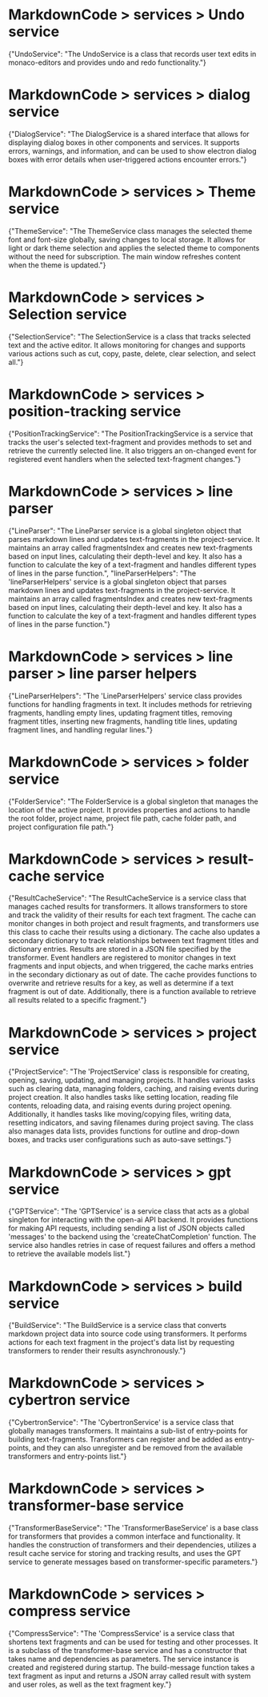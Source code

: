 # MarkdownCode > services > Undo service
{"UndoService": "The UndoService is a class that records user text edits in monaco-editors and provides undo and redo functionality."}
# MarkdownCode > services > dialog service
{"DialogService": "The DialogService is a shared interface that allows for displaying dialog boxes in other components and services. It supports errors, warnings, and information, and can be used to show electron dialog boxes with error details when user-triggered actions encounter errors."}
# MarkdownCode > services > Theme service
{"ThemeService": "The ThemeService class manages the selected theme font and font-size globally, saving changes to local storage. It allows for light or dark theme selection and applies the selected theme to components without the need for subscription. The main window refreshes content when the theme is updated."}
# MarkdownCode > services > Selection service
{"SelectionService": "The SelectionService is a class that tracks selected text and the active editor. It allows monitoring for changes and supports various actions such as cut, copy, paste, delete, clear selection, and select all."}
# MarkdownCode > services > position-tracking service
{"PositionTrackingService": "The PositionTrackingService is a service that tracks the user's selected text-fragment and provides methods to set and retrieve the currently selected line. It also triggers an on-changed event for registered event handlers when the selected text-fragment changes."}
# MarkdownCode > services > line parser
{"LineParser": "The LineParser service is a global singleton object that parses markdown lines and updates text-fragments in the project-service. It maintains an array called fragmentsIndex and creates new text-fragments based on input lines, calculating their depth-level and key. It also has a function to calculate the key of a text-fragment and handles different types of lines in the parse function.", "lineParserHelpers": "The 'lineParserHelpers' service is a global singleton object that parses markdown lines and updates text-fragments in the project-service. It maintains an array called fragmentsIndex and creates new text-fragments based on input lines, calculating their depth-level and key. It also has a function to calculate the key of a text-fragment and handles different types of lines in the parse function."}
# MarkdownCode > services > line parser > line parser helpers
{"LineParserHelpers": "The 'LineParserHelpers' service class provides functions for handling fragments in text. It includes methods for retrieving fragments, handling empty lines, updating fragment titles, removing fragment titles, inserting new fragments, handling title lines, updating fragment lines, and handling regular lines."}
# MarkdownCode > services > folder service
{"FolderService": "The FolderService is a global singleton that manages the location of the active project. It provides properties and actions to handle the root folder, project name, project file path, cache folder path, and project configuration file path."}
# MarkdownCode > services > result-cache service
{"ResultCacheService": "The ResultCacheService is a service class that manages cached results for transformers. It allows transformers to store and track the validity of their results for each text fragment. The cache can monitor changes in both project and result fragments, and transformers use this class to cache their results using a dictionary. The cache also updates a secondary dictionary to track relationships between text fragment titles and dictionary entries. Results are stored in a JSON file specified by the transformer. Event handlers are registered to monitor changes in text fragments and input objects, and when triggered, the cache marks entries in the secondary dictionary as out of date. The cache provides functions to overwrite and retrieve results for a key, as well as determine if a text fragment is out of date. Additionally, there is a function available to retrieve all results related to a specific fragment."}
# MarkdownCode > services > project service
{"ProjectService": "The 'ProjectService' class is responsible for creating, opening, saving, updating, and managing projects. It handles various tasks such as clearing data, managing folders, caching, and raising events during project creation. It also handles tasks like setting location, reading file contents, reloading data, and raising events during project opening. Additionally, it handles tasks like moving/copying files, writing data, resetting indicators, and saving filenames during project saving. The class also manages data lists, provides functions for outline and drop-down boxes, and tracks user configurations such as auto-save settings."}
# MarkdownCode > services > gpt service
{"GPTService": "The 'GPTService' is a service class that acts as a global singleton for interacting with the open-ai API backend. It provides functions for making API requests, including sending a list of JSON objects called 'messages' to the backend using the 'createChatCompletion' function. The service also handles retries in case of request failures and offers a method to retrieve the available models list."}
# MarkdownCode > services > build service
{"BuildService": "The BuildService is a service class that converts markdown project data into source code using transformers. It performs actions for each text fragment in the project's data list by requesting transformers to render their results asynchronously."}
# MarkdownCode > services > cybertron service
{"CybertronService": "The 'CybertronService' is a service class that globally manages transformers. It maintains a sub-list of entry-points for building text-fragments. Transformers can register and be added as entry-points, and they can also unregister and be removed from the available transformers and entry-points list."}
# MarkdownCode > services > transformer-base service
{"TransformerBaseService": "The 'TransformerBaseService' is a base class for transformers that provides a common interface and functionality. It handles the construction of transformers and their dependencies, utilizes a result cache service for storing and tracking results, and uses the GPT service to generate messages based on transformer-specific parameters."}
# MarkdownCode > services > compress service
{"CompressService": "The 'CompressService' is a service class that shortens text fragments and can be used for testing and other processes. It is a subclass of the transformer-base service and has a constructor that takes name and dependencies as parameters. The service instance is created and registered during startup. The build-message function takes a text fragment as input and returns a JSON array called result with system and user roles, as well as the text fragment key."}
